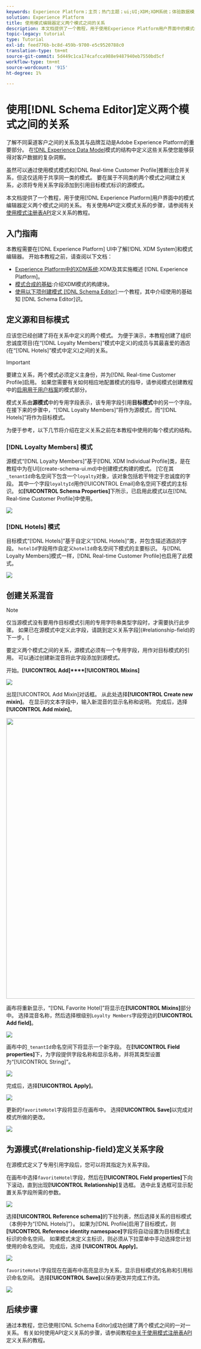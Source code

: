 ```yaml
---
keywords: Experience Platform；主页；热门主题；ui;UI;XDM;XDM系统；体验数据模型；体验数据模型；数据模型；模式编辑器；模式编辑器；模式;模式;模式;模式；创建；关系；关系；参考；参考；
solution: Experience Platform
title: 使用模式编辑器定义两个模式之间的关系
description: 本文档提供了一个教程，用于使用Experience Platform用户界面中的模式编辑器定义两个模式之间的关系。
topic-legacy: tutorial
type: Tutorial
exl-id: feed776b-bc8d-459b-9700-e5c9520788c0
translation-type: tm+mt
source-git-commit: 5d449c1ca174cafcca988e9487940eb7550bd5cf
workflow-type: tm+mt
source-wordcount: '915'
ht-degree: 1%

---
```


# 使用[!DNL Schema Editor]定义两个模式之间的关系

了解不同渠道客户之间的关系及其与品牌互动是Adobe Experience Platform的重要部分。 在[!DNL Experience Data Model](XDM)模式的结构中定义这些关系使您能够获得对客户数据的复杂洞察。

虽然可以通过使用模式模式和[!DNL Real-time Customer Profile]推断出合并关系，但这仅适用于共享同一类的模式。 要在属于不同类的两个模式之间建立关系，必须将专用关系字段添加到引用目标模式标识的源模式。

本文档提供了一个教程，用于使用[!DNL Experience Platform]用户界面中的模式编辑器定义两个模式之间的关系。 有关使用API定义模式关系的步骤，请参阅有关[使用模式注册表API](relationship-api.md)定义关系的教程。

## 入门指南

本教程需要在[!DNL Experience Platform] UI中了解[!DNL XDM System]和模式编辑器。 开始本教程之前，请查阅以下文档：

* [Experience Platform中的XDM系统](../home.md):XDM及其实施概述 [!DNL Experience Platform]。
* [模式合成的基础](../schema/composition.md):介绍XDM模式的构建块。
* [使用以下项创建模式 [!DNL Schema Editor]](create-schema-ui.md):一个教程，其中介绍使用的基础知 [!DNL Schema Editor]识。

## 定义源和目标模式

应该您已经创建了将在关系中定义的两个模式。 为便于演示，本教程创建了组织忠诚度项目(在“[!DNL Loyalty Members]”模式中定义)的成员与其最喜爱的酒店(在“[!DNL Hotels]”模式中定义)之间的关系。

>[!IMPORTANT]
>
>要建立关系，两个模式必须定义主身份，并为[!DNL Real-time Customer Profile]启用。 如果您需要有关如何相应地配置模式的指导，请参阅模式创建教程中的[启用用于用户档案](./create-schema-ui.md#profile)的模式部分。

模式关系由&#x200B;**源模式**&#x200B;中的专用字段表示，该专用字段引用&#x200B;**目标模式**&#x200B;中的另一个字段。 在接下来的步骤中，“[!DNL Loyalty Members]”将作为源模式，而“[!DNL Hotels]”将作为目标模式。

为便于参考，以下几节将介绍在定义关系之前在本教程中使用的每个模式的结构。

### [!DNL Loyalty Members] 模式

源模式“[!DNL Loyalty Members]”基于[!DNL XDM Individual Profile]类，是在教程中为在UI](create-schema-ui.md)中创建模式构建的模式。 [它在其`_tenantId`命名空间下包含一个`loyalty`对象，该对象包括若干特定于忠诚度的字段。 其中一个字段`loyaltyId`用作[!UICONTROL Email]命名空间下模式的主标识。 如&#x200B;**[!UICONTROL Schema Properties]**&#x200B;下所示，已启用此模式以在[!DNL Real-time Customer Profile]中使用。

![](../images/tutorials/relationship/loyalty-members.png)

### [!DNL Hotels] 模式

目标模式“[!DNL Hotels]”基于自定义“[!DNL Hotels]”类，并包含描述酒店的字段。 `hotelId`字段用作自定义`hotelId`命名空间下模式的主要标识。 与[!DNL Loyalty Members]模式一样，[!DNL Real-time Customer Profile]也启用了此模式。

![](../images/tutorials/relationship/hotels.png)

## 创建关系混音

>[!NOTE]
>
>仅当源模式没有要用作目标模式引用的专用字符串类型字段时，才需要执行此步骤。 如果已在源模式中定义此字段，请跳到定义关系字段](#relationship-field)的下一步。[

要定义两个模式之间的关系，源模式必须有一个专用字段，用作对目标模式的引用。 可以通过创建新混音将此字段添加到源模式。

开始。**[!UICONTROL Add]****[!UICONTROL Mixins]**

![](../images/tutorials/relationship/loyalty-add-mixin.png)

出现[!UICONTROL Add Mixin]对话框。 从此处选择&#x200B;**[!UICONTROL Create new mixin]**。 在显示的文本字段中，输入新混音的显示名称和说明。 完成后，选择 **[!UICONTROL Add mixin]**。

<img src="../images/tutorials/relationship/loyalty-create-new-mixin.png" width="750"><br>

画布将重新显示，“[!DNL Favorite Hotel]”将显示在&#x200B;**[!UICONTROL Mixins]**&#x200B;部分中。 选择混音名称，然后选择根级别`Loyalty Members`字段旁边的&#x200B;**[!UICONTROL Add field]**。

![](../images/tutorials/relationship/loyalty-add-field.png)

画布中的`_tenantId`命名空间下将显示一个新字段。 在&#x200B;**[!UICONTROL Field properties]**&#x200B;下，为字段提供字段名称和显示名称，并将其类型设置为“[!UICONTROL String]”。

![](../images/tutorials/relationship/relationship-field-details.png)

完成后，选择&#x200B;**[!UICONTROL Apply]**。

![](../images/tutorials/relationship/relationship-field-apply.png)

更新的`favoriteHotel`字段将显示在画布中。 选择&#x200B;**[!UICONTROL Save]**&#x200B;以完成对模式所做的更改。

![](../images/tutorials/relationship/relationship-field-save.png)

## 为源模式{#relationship-field}定义关系字段

在源模式定义了专用引用字段后，您可以将其指定为关系字段。

在画布中选择`favoriteHotel`字段，然后在&#x200B;**[!UICONTROL Field properties]**&#x200B;下向下滚动，直到出现&#x200B;**[!UICONTROL Relationship]**&#x200B;复选框。 选中此复选框可显示配置关系字段所需的参数。

![](../images/tutorials/relationship/relationship-checkbox.png)

选择&#x200B;**[!UICONTROL Reference schema]**&#x200B;的下拉列表，然后选择关系的目标模式（本例中为“[!DNL Hotels]”）。 如果为[!DNL Profile]启用了目标模式，则&#x200B;**[!UICONTROL Reference identity namespace]**&#x200B;字段将自动设置为目标模式主标识的命名空间。 如果模式未定义主标识，则必须从下拉菜单中手动选择您计划使用的命名空间。 完成后，选择 **[!UICONTROL Apply]**。

![](../images/tutorials/relationship/reference-schema-id-namespace.png)

`favoriteHotel`字段现在在画布中高亮显示为关系，显示目标模式的名称和引用标识命名空间。 选择&#x200B;**[!UICONTROL Save]**&#x200B;以保存更改并完成工作流。

![](../images/tutorials/relationship/relationship-save.png)

## 后续步骤

通过本教程，您已使用[!DNL Schema Editor]成功创建了两个模式之间的一对一关系。 有关如何使用API定义关系的步骤，请参阅教程[中关于使用模式注册表API](relationship-api.md)定义关系的教程。
